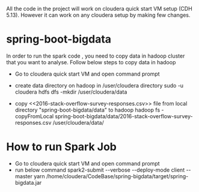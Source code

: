 All the code in the project will work on cloudera quick start VM setup (CDH 5.13). However it can work on any cloudera setup by making few changes.

# spring-boot-bigdata
In order to run the spark code , you need to copy data in hadoop cluster that you want to analyse.
Follow below steps to copy data in hadoop

* Go to cloudera quick start VM and open command prompt
* create data directory on hadoop in /user/cloudera directory
sudo -u cloudera hdfs dfs -mkdir /user/cloudera/data

* copy <<2016-stack-overflow-survey-responses.csv>> file from local directory "spring-boot-bigdata/data" to hadoop
hadoop fs -copyFromLocal spring-boot-bigdata/data/2016-stack-overflow-survey-responses.csv /user/cloudera/data/

# How to run Spark Job
* Go to cloudera quick start VM and open command prompt
* run below command 
spark2-submit --verbose --deploy-mode client --master yarn /home/cloudera/CodeBase/spring-bigdata/target/spring-bigdata.jar
